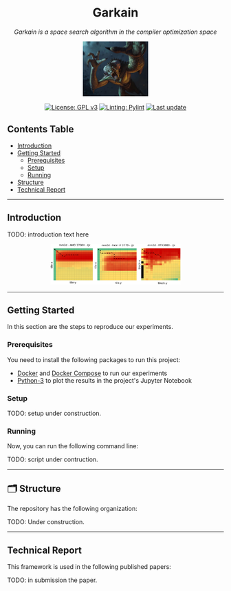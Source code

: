 <div align="center">
    <h1> Garkain </h1>
    <div style="font-style: italic">
        Garkain is a space search algorithm in the compiler optimization space
    </div>
</div>

<p align="center">
  <img alt="logo" src="./docs/garkain.webp" width="30%" height="auto"/>
</p>

<p align="center">
  <a href="https://github.com/lac-dcc/garkain/blob/main/LICENSE"><img src="https://img.shields.io/badge/license-GPL%203.0%20only-green?style=for-the-badge" alt="License: GPL v3"></a>
  <a href="https://github.com/PyCQA/pylint"><img src="https://img.shields.io/badge/linting-pylint-yellowgreen?style=for-the-badge" alt="Linting: Pylint"></a>
  <a href="https://github.com/lac-dcc/garkain/commits/main">
    <img src="https://img.shields.io/github/last-commit/lac-dcc/garkain/main?style=for-the-badge"
         alt="Last update">
  </a>
</p>

## **Contents Table**

* [Introduction](#introduction)
* [Getting Started](#getting-started)
    * [Prerequisites](#prerequisites)
    * [Setup](#setup)
    * [Running](#running)
* [Structure](#structure)
* [Technical Report](#technical-report)

---
<a id="introduction"></a>

## **Introduction**

TODO: introduction text here

<p align="center">
<img alt="examples of classifications" src="./docs/figs/droplet_maps.png" width="60%" height="auto"/>
</p>

---
<a id="getting-started"></a>

## **Getting Started**

In this section are the steps to reproduce our experiments.

### **Prerequisites**

You need to install the following packages to run this project:

* [Docker](https://www.docker.com/get-started/) and [Docker Compose](https://docs.docker.com/compose/install/) to run our experiments
* [Python-3](https://www.python.org/downloads/) to plot the results in the project's Jupyter Notebook

<a id="setup"></a>

###  **Setup**

TODO: setup under construction.

<a id="running"></a>

### **Running**
Now, you can run the following command line:

TODO: script under contruction.

---
<a id="structure"></a>

## :card_index_dividers: Structure
The repository has the following organization:

TODO: Under construction.

---
<a id="technical-report"></a>

## Technical Report

This framework is used in the following published papers:

TODO: in submission the paper.



